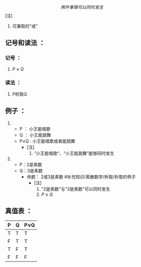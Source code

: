 $$两件事情可以同时发生\tag{析取}$$
[注]
1. 可兼取的"或"
## 记号和读法 ：
### 记号 ：
1. $P\vee Q$
### 读法 ：
1. P析取Q
## 例子 ：
1. 
	- P ： 小王能唱歌
	- Q ： 小王能跳舞
	- P$\vee$Q : 小王能唱歌或者能跳舞
		- [注]
			1. ”小王能唱歌“、“小王能跳舞”能够同时发生
2. 
	- P：2是素数
	- Q：3是素数
		- 命题： 2或3是素数 #补充知识/离散数学/析取/析取的例子 
			- [注]
				1. "2是素数"与"3是素数"可以同时发生
				2. $P \vee Q$

## 真值表 ：

| P   | Q   | P$\vee$Q |
| --- | --- | -------- |
| T   | T   | T        |
| F   | T   | T        |
| T   | F   | T        |
| F   | F   | F        |
